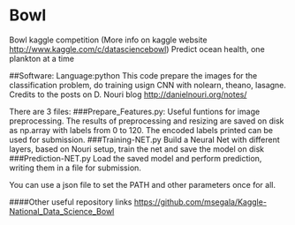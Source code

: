 # Bowl
Bowl kaggle competition (More info on kaggle website http://www.kaggle.com/c/datasciencebowl)
Predict ocean health, one plankton at a time 

##Software:
Language:python
This code prepare the images for the classification problem, do training usign CNN with nolearn, theano, lasagne.
Credits to the posts on D. Nouri blog
http://danielnouri.org/notes/

There are 3 files:
###Prepare_Features.py:
Useful funtions for image preprocessing. The results of preprocessing and resizing are saved on disk as np.array with labels from 0 to 120. The encoded labels printed can be used for submission.
###Training-NET.py 
Build a Neural Net with different layers, based on Nouri setup, train the net and save the model on disk 
###Prediction-NET.py 
Load the saved model and perform prediction, writing them in a file  for submission.


You can use a json file to set the PATH and other parameters once for all.



####Other useful repository links
https://github.com/msegala/Kaggle-National_Data_Science_Bowl


